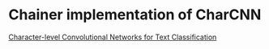 # Chainer implementation of CharCNN

[Character-level Convolutional Networks for Text Classification](https://arxiv.org/pdf/1509.01626v3.pdf)
